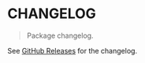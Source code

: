 # CHANGELOG

> Package changelog.

See [GitHub Releases](https://github.com/stdlib-js/constants-float64-phi/releases) for the changelog.